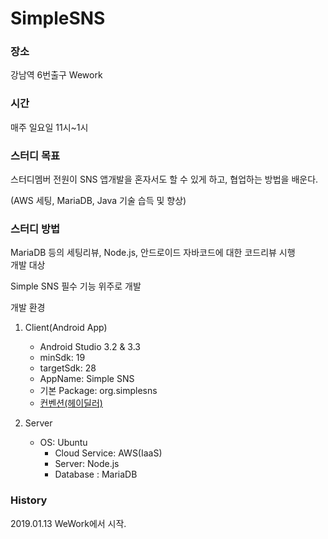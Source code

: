 # SimpleSNS

### 장소 ###

강남역 6번출구 Wework	

### 시간 ###

매주 일요일 11시~1시

### 스터디 목표 ###

스터디멤버 전원이 SNS 앱개발을 혼자서도 할 수 있게 하고, 협업하는 방법을 배운다.	

(AWS 세팅, MariaDB, Java 기술 습득 및 향상)	

### 스터디 방법 ###

MariaDB 등의 세팅리뷰, Node.js, 안드로이드 자바코드에 대한 코드리뷰 시행			
개발 대상

Simple SNS 필수 기능 위주로 개발
		
개발 환경
1. Client(Android App)
    - Android Studio 3.2 & 3.3
    - minSdk: 19
    - targetSdk: 28
    - AppName: Simple SNS
    - 기본 Package: org.simplesns
    - [컨벤션(헤이딜러)](https://github.com/PRNDcompany/android-style-guide)

2. Server
    - OS: Ubuntu
		- Cloud Service: AWS(IaaS)
		- Server: Node.js
		- Database : MariaDB 
    

### History ###
    
2019.01.13 WeWork에서 시작.
